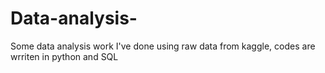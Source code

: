 # Data-analysis-
Some data analysis work I've done using raw data from kaggle, codes are wrriten in python and SQL
